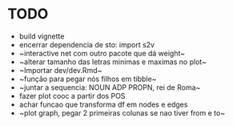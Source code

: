 # TODO

- build vignette
- encerrar dependencia de sto: import s2v
- ~interactive net com outro pacote que dá weight~
- ~alterar tamanho das letras minimas e maximas no plot~
- ~Importar dev/dev.Rmd~
- ~função para pegar nós filhos em tibble~
- ~juntar a sequencia: NOUN ADP PROPN, rei de Roma~
- fazer plot cooc a partir dos POS 
- achar funcao que transforma df em nodes e edges
- ~plot graph, pegar 2 primeiras colunas se nao tiver from e to~


